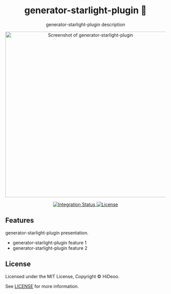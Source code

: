 <div align="center">
  <h1>generator-starlight-plugin 🚧</h1>
  <p>generator-starlight-plugin description</p>
  <p>
    <a href="https://dummyimage.com/520x350/121212/cdc8be.png&text=screenshot" title="Screenshot of generator-starlight-plugin">
      <img alt="Screenshot of generator-starlight-plugin" src="https://dummyimage.com/520x350/121212/cdc8be.png&text=screenshot" width="520" />
    </a>
  </p>
</div>

<div align="center">
  <a href="https://github.com/HiDeoo/generator-starlight-plugin/actions/workflows/integration.yml">
    <img alt="Integration Status" src="https://github.com/HiDeoo/generator-starlight-plugin/actions/workflows/integration.yml/badge.svg" />
  </a>
  <a href="https://github.com/HiDeoo/generator-starlight-plugin/blob/main/LICENSE">
    <img alt="License" src="https://badgen.net/github/license/HiDeoo/generator-starlight-plugin" />
  </a>
  <br />
</div>

## Features

generator-starlight-plugin presentation.

- generator-starlight-plugin feature 1
- generator-starlight-plugin feature 2

## License

Licensed under the MIT License, Copyright © HiDeoo.

See [LICENSE](https://github.com/HiDeoo/generator-starlight-plugin/blob/main/LICENSE) for more information.

